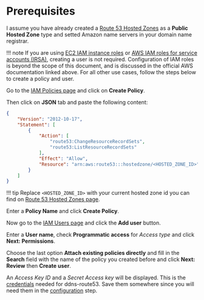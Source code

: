 # Prerequisites

I assume you have already created a [Route 53 Hosted Zones](https://console.aws.amazon.com/route53/home#hosted-zones:)
as a **Public Hosted Zone** type and setted Amazon name servers in your domain
name registrar.

!!! note
    If you are using [EC2 IAM instance roles](https://docs.aws.amazon.com/AWSEC2/latest/UserGuide/iam-roles-for-amazon-ec2.html)
    or [AWS IAM roles for service accounts (IRSA)](https://docs.aws.amazon.com/eks/latest/userguide/iam-roles-for-service-accounts.html),
    creating a user is not required. Configuration of IAM roles is beyond the scope of this
    document, and is discussed in the official AWS documentation linked above.
    For all other use cases, follow the steps below to create a policy and user.

Go to the [IAM Policies page](https://console.aws.amazon.com/iam/home#/policies)
and click on **Create Policy**.

Then click on **JSON** tab and paste the following content:

```json
{
    "Version": "2012-10-17",
    "Statement": [
        {
            "Action": [
                "route53:ChangeResourceRecordSets",
                "route53:ListResourceRecordSets"
            ],
            "Effect": "Allow",
            "Resource": "arn:aws:route53:::hostedzone/<HOSTED_ZONE_ID>"
        }
    ]
}
```

!!! tip
    Replace `<HOSTED_ZONE_ID>` with your current hosted zone id you can find on
    [Route 53 Hosted Zones page](https://console.aws.amazon.com/route53/home#hosted-zones:).

Enter a **Policy Name** and click **Create Policy**.

Now go to the [IAM Users page](https://console.aws.amazon.com/iam/home#/users)
and click the **Add user** button.

Enter a **User name**, check **Programmatic access** for _Access type_ and
click **Next: Permissions**.

Choose the last option **Attach existing policies directly** and fill in the
**Search** field with the name of the policy you created before and click
**Next: Review** then **Create user**.

An _Access Key ID_ and a _Secret Access key_ will be displayed. This is the [credentials](../config/credentials.md)
needed for ddns-route53. Save them somewhere since you will need them in the
[configuration](../config/index.md) step.
